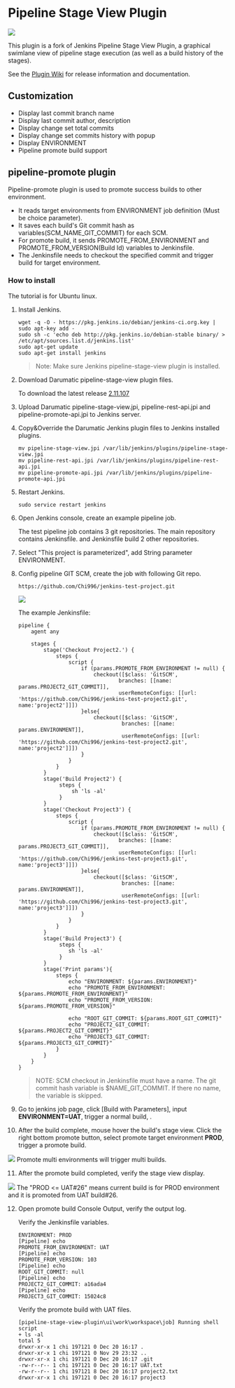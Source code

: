 # Pipeline Stage View Plugin

<img src="doc/pipeline-stage-view.png"/>

This plugin is a fork of Jenkins Pipeline Stage View Plugin, a graphical swimlane view of pipeline stage execution (as well as a build history of the stages). 

See the [Plugin Wiki](https://wiki.jenkins-ci.org/display/JENKINS/Pipeline+Stage+View+Plugin) for release information and documentation. 

## Customization 

- Display last commit branch name
- Display last commit author, description
- Display change set total commits
- Display change set commits history with popup
- Display ENVIRONMENT
- Pipeline promote build support

## pipeline-promote plugin

Pipeline-promote plugin is used to promote success builds to other environment. 

- It reads target environments from ENVIRONMENT job definition (Must be choice parameter). 
- It saves each build's Git commit hash as variables(SCM_NAME_GIT_COMMIT) for each SCM.
- For promote build, it sends PROMOTE_FROM_ENVIRONMENT and PROMOTE_FROM_VERSION(Build Id) variables to Jenkinsfile.
- The Jenkinsfile needs to checkout the specified commit and trigger build for target environment.

### How to install

The tutorial is for Ubuntu linux. 

1. Install Jenkins.
   
   ```
   wget -q -O - https://pkg.jenkins.io/debian/jenkins-ci.org.key | sudo apt-key add -
   sudo sh -c 'echo deb http://pkg.jenkins.io/debian-stable binary/ > /etc/apt/sources.list.d/jenkins.list'
   sudo apt-get update
   sudo apt-get install jenkins
   ```
   
   > Note: Make sure Jenkins pipeline-stage-view plugin is installed.
   
2. Download Darumatic pipeline-stage-view plugin files. 

   To download the latest release [2.11.107](https://github.com/darumatic/pipeline-stage-view-plugin/releases/tag/2.11.107)
   
3. Upload Darumatic pipeline-stage-view.jpi, pipeline-rest-api.jpi and pipeline-promote-api.jpi to Jenkins server.
   
4. Copy&Override the Darumatic Jenkins plugin files to Jenkins installed plugins.

   ```
   mv pipeline-stage-view.jpi /var/lib/jenkins/plugins/pipeline-stage-view.jpi
   mv pipeline-rest-api.jpi /var/lib/jenkins/plugins/pipeline-rest-api.jpi
   mv pipeline-promote-api.jpi /var/lib/jenkins/plugins/pipeline-promote-api.jpi

   ```
5. Restart Jenkins. 
   ```
   sudo service restart jenkins
   ```  
6. Open Jenkins console, create an example pipeline job. 
   
   The test pipeline job contains 3 git repositories. The main repository contains Jenkinsfile. and Jenkinsfile build 2 other repositories.

7. Select "This project is parameterized", add String parameter ENVIRONMENT.
8. Config pipeline GIT SCM, create the job with following Git repo.
   ```
   https://github.com/Chi996/jenkins-test-project.git
   ```
   <img src="doc/job-config.png"/>
   
   The example Jenkinsfile:
   
    ```
    pipeline {
        agent any
    
        stages {
            stage('Checkout Project2.') {
                steps {
                    script {
                        if (params.PROMOTE_FROM_ENVIRONMENT != null) {
                            checkout([$class: 'GitSCM',
                                    branches: [[name: params.PROJECT2_GIT_COMMIT]],
                                    userRemoteConfigs: [[url: 'https://github.com/Chi996/jenkins-test-project2.git', name:'project2']]])
                        }else{
                            checkout([$class: 'GitSCM',
                                     branches: [[name: params.ENVIRONMENT]],
                                     userRemoteConfigs: [[url: 'https://github.com/Chi996/jenkins-test-project2.git', name:'project2']]])
                        }
                    }
                }
            }
            stage('Build Project2') {
                 steps {
                     sh 'ls -al'
                 }
            }
            stage('Checkout Project3') {
                steps {
                    script {
                        if (params.PROMOTE_FROM_ENVIRONMENT != null) {
                            checkout([$class: 'GitSCM',
                                    branches: [[name: params.PROJECT3_GIT_COMMIT]],
                                    userRemoteConfigs: [[url: 'https://github.com/Chi996/jenkins-test-project3.git', name:'project3']]])
                        }else{
                            checkout([$class: 'GitSCM',
                                     branches: [[name: params.ENVIRONMENT]],
                                     userRemoteConfigs: [[url: 'https://github.com/Chi996/jenkins-test-project3.git', name:'project3']]])
                        }
                    }
                }
            }
            stage('Build Project3') {
                 steps {
                    sh 'ls -al'
                 }
            }
            stage('Print params'){
                steps {
                    echo "ENVIRONMENT: ${params.ENVIRONMENT}"
                    echo "PROMOTE_FROM_ENVIRONMENT: ${params.PROMOTE_FROM_ENVIRONMENT}"
                    echo "PROMOTE_FROM_VERSION: ${params.PROMOTE_FROM_VERSION}"
    
                    echo "ROOT_GIT_COMMIT: ${params.ROOT_GIT_COMMIT}"
                    echo "PROJECT2_GIT_COMMIT: ${params.PROJECT2_GIT_COMMIT}"
                    echo "PROJECT3_GIT_COMMIT: ${params.PROJECT3_GIT_COMMIT}"
                }
            }
        }
    }
    ```
   
   > NOTE: SCM checkout in Jenkinsfile must have a name. The git commit hash variable is $NAME_GIT_COMMIT. If there no name, the variable is skipped.

9. Go to jenkins job page, click [Build with Parameters], input **ENVIRONMENT=UAT**, trigger a normal build, .
10. After the build complete, mouse hover the build's stage view. Click the right bottom promote button, select promote target environment **PROD**, trigger a promote build.
   <img src="doc/promote-popup.png"/>
   Promote multi environments will trigger multi builds.

11. After the promote build completed, verify the stage view display.
   <img src="doc/promote-build.png"/>
   The "PROD <= UAT#26" means current build is for PROD environment and it is promoted from UAT build#26.

12. Open promote build Console Output, verify the output log. 

    Verify the Jenkinsfile variables.
    ```
    ENVIRONMENT: PROD
    [Pipeline] echo
    PROMOTE_FROM_ENVIRONMENT: UAT
    [Pipeline] echo
    PROMOTE_FROM_VERSION: 103
    [Pipeline] echo
    ROOT_GIT_COMMIT: null
    [Pipeline] echo
    PROJECT2_GIT_COMMIT: a16ada4
    [Pipeline] echo
    PROJECT3_GIT_COMMIT: 15024c8
    ```
    
    Verify the promote build with UAT files.
    
    ```
    [pipeline-stage-view-plugin\ui\work\workspace\job] Running shell script
    + ls -al
    total 5
    drwxr-xr-x 1 chi 197121 0 Dec 20 16:17 .
    drwxr-xr-x 1 chi 197121 0 Nov 29 23:32 ..
    drwxr-xr-x 1 chi 197121 0 Dec 20 16:17 .git
    -rw-r--r-- 1 chi 197121 0 Dec 20 16:17 UAT.txt
    -rw-r--r-- 1 chi 197121 8 Dec 20 16:17 project2.txt
    drwxr-xr-x 1 chi 197121 0 Dec 20 16:17 project3
    ```
    





